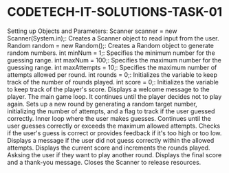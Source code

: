 # CODETECH-IT-SOLUTIONS-TASK-01
Setting up Objects and Parameters:
Scanner scanner = new Scanner(System.in);: Creates a Scanner object to read input from the user.
Random random = new Random();: Creates a Random object to generate random numbers.
int minNum = 1;: Specifies the minimum number for the guessing range.
int maxNum = 100;: Specifies the maximum number for the guessing range.
int maxAttempts = 10;: Specifies the maximum number of attempts allowed per round.
int rounds = 0;: Initializes the variable to keep track of the number of rounds played.
int score = 0;: Initializes the variable to keep track of the player's score.
Displays a welcome message to the player.
The main game loop. It continues until the player decides not to play again.
Sets up a new round by generating a random target number, initializing the number of attempts, and a flag to track if the user guessed correctly.
Inner loop where the user makes guesses. Continues until the user guesses correctly or exceeds the maximum allowed attempts.
Checks if the user's guess is correct or provides feedback if it's too high or too low.
Displays a message if the user did not guess correctly within the allowed attempts.
Displays the current score and increments the rounds played.
Asksing the user if they want to play another round.
Displays the final score and a thank-you message.
Closes the Scanner to release resources.

